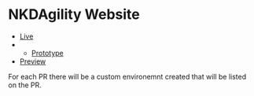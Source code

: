 # NKDAgility Website

- [Live](https://nkdagility.com)
- - [Prototype](https://prototype.nkdagility.com)
- [Preview](https://yellow-pond-042d21b03-preview.westeurope.5.azurestaticapps.net/)

For each PR there will be a custom environemnt created that will be listed on the PR.
